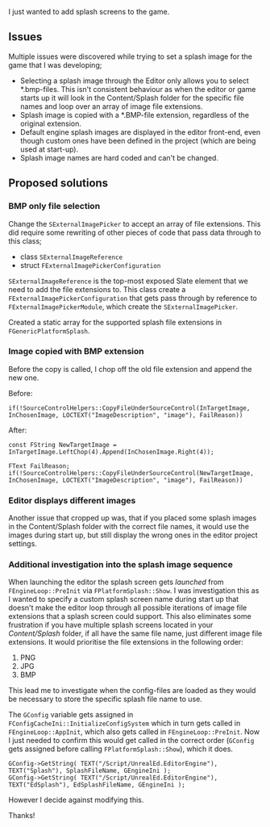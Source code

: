 ---
---

I just wanted to add splash screens to the game.

## Issues

Multiple issues were discovered while trying to set a splash image for the game that I was developing;

* Selecting a splash image through the Editor only allows you to select *.bmp-files. This isn't consistent behaviour as when the editor or game starts up it will look in the Content/Splash folder for the specific file names and loop over an array of image file extensions.
* Splash image is copied with a *.BMP-file extension, regardless of the original extension.
* Default engine splash images are displayed in the editor front-end, even though custom ones have been defined in the project (which are being used at start-up).
* Splash image names are hard coded and can't be changed.

## Proposed solutions

### BMP only file selection

Change the `SExternalImagePicker` to accept an array of file extensions. This did require some rewriting of other pieces of code that pass data through to this class;

* class `SExternalImageReference`
* struct `FExternalImagePickerConfiguration`

`SExternalImageReference` is the top-most exposed Slate element that we need to add the file extensions to. This class create a `FExternalImagePickerConfiguration` that gets pass through by reference to `FExternalImagePickerModule`, which create the `SExternalImagePicker`.

Created a static array for the supported splash file extensions in `FGenericPlatformSplash`.

### Image copied with BMP extension

Before the copy is called, I chop off the old file extension and append the new one.

Before:

```
if(!SourceControlHelpers::CopyFileUnderSourceControl(InTargetImage, InChosenImage, LOCTEXT("ImageDescription", "image"), FailReason))
```

After:

```
const FString NewTargetImage = InTargetImage.LeftChop(4).Append(InChosenImage.Right(4));

FText FailReason;
if(!SourceControlHelpers::CopyFileUnderSourceControl(NewTargetImage, InChosenImage, LOCTEXT("ImageDescription", "image"), FailReason))
```

### Editor displays different images

Another issue that cropped up was, that if you placed some splash images in the Content/Splash folder with the correct file names, it would use the images during start up, but still display the wrong ones in the editor project settings.

### Additional investigation into the splash image sequence

When launching the editor the splash screen gets *launched* from `FEngineLoop::PreInit` via `FPlatformSplash::Show`. I was investigation this as I wanted to specify a custom splash screen name during start up that doesn't make the editor loop through all possible iterations of image file extensions that a splash screen could support. 
This also eliminates some frustration if you have multiple splash screens located in your *Content/Splash* folder, if all have the same file name, just different image file extensions. It would prioritise the file extensions in the following order:

1. PNG
2. JPG
3. BMP

This lead me to investigate when the config-files are loaded as they would be necessary to store the specific splash file name to use.

The `GConfig` variable gets assigned in `FConfigCacheIni::InitializeConfigSystem` which in turn gets called in `FEngineLoop::AppInit`, which also gets called in `FEngineLoop::PreInit`. Now I just needed to confirm this would get called in the correct order (`GConfig` gets assigned before calling `FPlatformSplash::Show`), which it does.

```
GConfig->GetString( TEXT("/Script/UnrealEd.EditorEngine"), TEXT("Splash"), SplashFileName, GEngineIni );
GConfig->GetString( TEXT("/Script/UnrealEd.EditorEngine"), TEXT("EdSplash"), EdSplashFileName, GEngineIni );
```

However I decide against modifying this.

Thanks!
